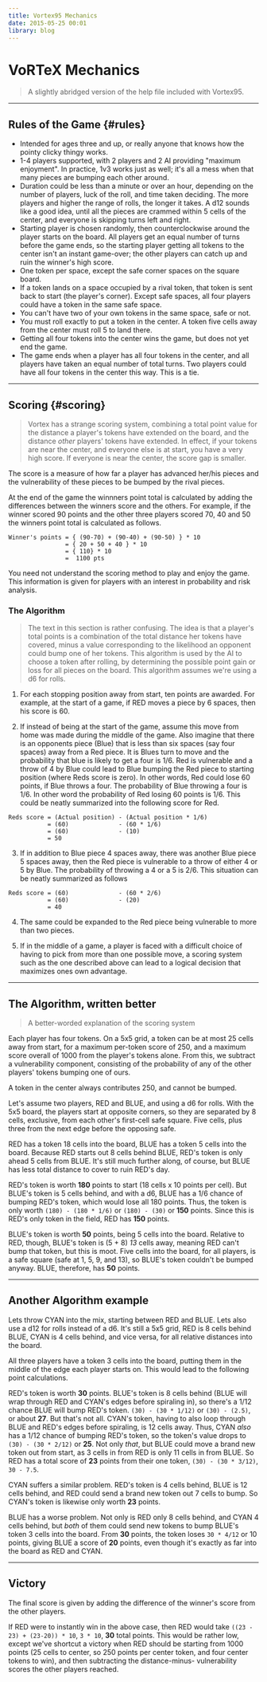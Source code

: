 ```yaml
---
title: Vortex95 Mechanics
date: 2015-05-25 00:01
library: blog
---
```


# VoRTeX Mechanics

> A slightly abridged version of the help file included with Vortex95.

-----

## Rules of the Game {#rules}

 * Intended for ages three and up, or really anyone that knows
   how the pointy clicky thingy works.
 * 1-4 players supported, with 2 players and 2 AI providing "maximum
   enjoyment". In practice, 1v3 works just as well; it's all a mess when
   that many pieces are bumping each other around.
 * Duration could be less than a minute or over an hour, depending on the
   number of players, luck of the roll, and time taken deciding. The more
   players and higher the range of rolls, the longer it takes. A d12 sounds
   like a good idea, until all the pieces are crammed within 5 cells of the
   center, and everyone is skipping turns left and right.
 * Starting player is chosen randomly, then counterclockwise around the
   player starts on the board. All players get an equal number of turns
   before the game ends, so the starting player getting all tokens to the
   center isn't an instant game-over; the other players can catch up and
   ruin the winner's high score.
 * One token per space, except the safe corner spaces on the square board.
 * If a token lands on a space occupied by a rival token, that token is
   sent back to start (the player's corner). Except safe spaces, all four
   players could have a token in the same safe space.
 * You can't have two of your own tokens in the same space, safe or not.
 * You must roll exactly to put a token in the center. A token five cells
   away from the center must roll 5 to land there.
 * Getting all four tokens into the center wins the game, but does not yet
   end the game.
 * The game ends when a player has all four tokens in the center, and all
   players have taken an equal number of total turns. Two players could
   have all four tokens in the center this way. This is a tie.

-----

## Scoring {#scoring}

> Vortex has a strange scoring system, combining a total point value for the
> distance a player's tokens have extended on the board, and the distance
> *other* players' tokens have extended. In effect, if your tokens are near
> the center, and everyone else is at start, you have a very high score. If
> everyone is near the center, the score gap is smaller.

The score is a measure of how far a player has advanced her/his pieces and
the vulnerability of these pieces to be bumped by the rival pieces.

At the end of the game the winnners point total is calculated by adding the
differences between the winners score and the others. For example, if the
winner scored 90 points and the other three players scored 70, 40 and 50
the winners point total is calculated as follows.

```
Winner's points = { (90-70) + (90-40) + (90-50) } * 10
                = { 20 + 50 + 40 } * 10
                = { 110} * 10
                =  1100 pts
```

You need not understand the scoring method to play and enjoy the game. 
This information is given for players with an interest in probability and
risk analysis.

### The Algorithm

> The text in this section is rather confusing. The idea is that a player's
> total points is a combination of the total distance her tokens have
> covered, minus a value corresponding to the likelihood an opponent could
> bump one of her tokens. This algorithm is used by the AI to choose a
> token after rolling, by determining the possible point gain or loss for
> all pieces on the board.
> This algorithm assumes we're using a d6 for rolls.

1) For each stopping position away from start, ten points are awarded. For
   example, at the start of a game, if RED moves a piece by 6 spaces, then
   his score is 60.
   
2) If instead of being at the start of the game, assume this move from home
   was made during the middle of the game. Also imagine that there is an 
   opponents piece (Blue) that is less than six spaces (say four spaces)
   away from a Red piece. It is Blues turn to move and the probability that
   blue is likely to get a four is 1/6. Red is vulnerable and a throw of 4
   by Blue  could lead to Blue bumping the Red piece to starting position
   (where Reds score is zero). In other words, Red could lose 60 points, if
   Blue throws a four. The probability of Blue throwing a four is 1/6. In
   other word the probability of Red losing 60 points is 1/6. This could be
   neatly summarized into the following score for Red.

```
Reds score = (Actual position) - (Actual position * 1/6)
           = (60)              - (60 * 1/6)
           = (60)              - (10)
           = 50
```

3) If in addition to Blue piece 4 spaces away, there was another Blue piece
   5 spaces away, then the Red piece is vulnerable to a throw of either 4
   or 5 by Blue. The probability of throwing a 4 or a 5 is 2/6. This
   situation can be neatly summarized as follows

```
Reds score = (60)              - (60 * 2/6)
           = (60)              - (20)
           = 40
```

4) The same could be expanded to the Red piece being vulnerable to more
   than two pieces. 

5) If in the middle of a game, a player is faced with a difficult choice of
   having to pick from more than one possible move, a scoring system such
   as the one described above can lead to a logical decision that maximizes
   ones own advantage.

-----

## The Algorithm, written better

> A better-worded explanation of the scoring system

Each player has four tokens. On a 5x5 grid, a token can be at most 25 cells
away from start, for a maximum per-token score of 250, and a maximum score
overall of 1000 from the player's tokens alone. From this, we subtract a
vulnerability component, consisting of the probability of any of the other
players' tokens bumping one of ours.

A token in the center always contributes 250, and cannot be bumped.

Let's assume two players, RED and BLUE, and using a d6 for rolls. With the
5x5 board, the players start at opposite corners, so they are separated by
8 cells, exclusive, from each other's first-cell safe square. Five cells,
plus three from the next edge before the opposing safe.

RED has a token 18 cells into the board, BLUE has a token 5 cells into the
board. Because RED starts out 8 cells behind BLUE, RED's token is only
ahead 5 cells from BLUE. It's still much further along, of course, but BLUE
has less total distance to cover to ruin RED's day.

RED's token is worth **180** points to start (18 cells x 10 points per
cell). But BLUE's token is 5 cells behind, and with a d6, BLUE has a 1/6
chance of bumping RED's token, which would lose all 180 points. Thus, the
token is only worth `(180) - (180 * 1/6)` or `(180) - (30)` or **150**
points. Since this is RED's only token in the field, RED has **150**
points.

BLUE's token is worth **50** points, being 5 cells into the board. Relative
to RED, though, BLUE's token is (5 + 8) *13* cells away, meaning RED can't
bump that token, but this is moot. Five cells into the board, for all
players, is a safe square (safe at 1, 5, 9, and 13), so BLUE's token
couldn't be bumped anyway. BLUE, therefore, has **50** points.

-----

## Another Algorithm example

Lets throw CYAN into the mix, starting between RED and BLUE. Lets also use
a d12 for rolls instead of a d6. It's still a 5x5 grid, RED is 8 cells
behind BLUE, CYAN is 4 cells behind, and vice versa, for all relative
distances into the board.

All three players have a token 3 cells into the board, putting them in the
middle of the edge each player starts on. This would lead to the following
point calculations.

RED's token is worth **30** points. BLUE's token is 8 cells behind (BLUE 
will wrap through RED and CYAN's edges before spiraling in), so there's a
1/12 chance BLUE will bump RED's token. `(30) - (30 * 1/12)` or
`(30) - (2.5)`, or about **27**. But that's not all. CYAN's token,
having to also loop through BLUE and RED's edges before spiraling, is 12
cells away. Thus, CYAN *also* has a 1/12 chance of bumping RED's token, so
the token's value drops to `(30) - (30 * 2/12)` or **25**. Not only *that*,
but BLUE could move a brand new token out from start, as 3 cells in from
RED is only 11 cells in from BLUE. So RED has a total score of **23**
points from their one token, `(30) - (30 * 3/12)`, `30 - 7.5`.

CYAN suffers a similar problem. RED's token is 4 cells behind, BLUE is 12
cells behind, and RED could send a brand new token out 7 cells to bump. So
CYAN's token is likewise only worth **23** points.

BLUE has a worse problem. Not only is RED only 8 cells behind, and CYAN 4
cells behind, but *both* of them could send new tokens to bump BLUE's token
3 cells into the board. From **30** points, the token loses `30 * 4/12` or
10 points, giving BLUE a score of **20** points, even though it's exactly
as far into the board as RED and CYAN.

-----

## Victory

The final score is given by adding the difference of the winner's score
from the other players.

If RED were to instantly win in the above case, then RED would take
`((23 - 23) + (23-20)) * 10`, `3 * 10`, **30** total points. This would be
rather low, except we've shortcut a victory when RED should be starting
from 1000 points (25 cells to center, so 250 points per center token, and
four center tokens to win), and then subtracting the distance-minus-
vulnerability scores the other players reached.